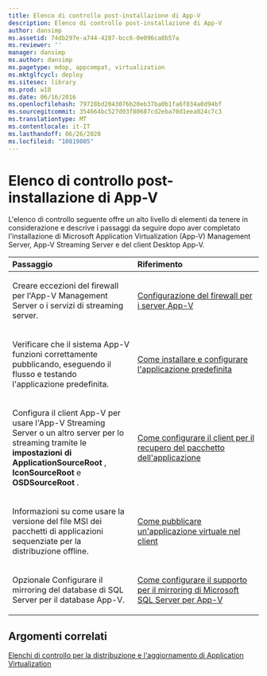 ```yaml
---
title: Elenco di controllo post-installazione di App-V
description: Elenco di controllo post-installazione di App-V
author: dansimp
ms.assetid: 74db297e-a744-4287-bcc6-0e096ca8b57a
ms.reviewer: ''
manager: dansimp
ms.author: dansimp
ms.pagetype: mdop, appcompat, virtualization
ms.mktglfcycl: deploy
ms.sitesec: library
ms.prod: w10
ms.date: 06/16/2016
ms.openlocfilehash: 79728bd2043076b20eb37ba0b1fa6f834a0d94bf
ms.sourcegitcommit: 354664bc527d93f80687cd2eba70d1eea024c7c3
ms.translationtype: MT
ms.contentlocale: it-IT
ms.lasthandoff: 06/26/2020
ms.locfileid: "10819805"
---
```

# Elenco di controllo post-installazione di App-V


L'elenco di controllo seguente offre un alto livello di elementi da tenere in considerazione e descrive i passaggi da seguire dopo aver completato l'installazione di Microsoft Application Virtualization (App-V) Management Server, App-V Streaming Server e del client Desktop App-V.

<table>
<colgroup>
<col width="50%" />
<col width="50%" />
</colgroup>
<thead>
<tr class="header">
<th align="left">Passaggio</th>
<th align="left">Riferimento</th>
</tr>
</thead>
<tbody>
<tr class="odd">
<td align="left"><p>Creare eccezioni del firewall per l'App-V Management Server o i servizi di streaming server.</p></td>
<td align="left"><p><a href="configuring-the-firewall-for-the-app-v-servers.md" data-raw-source="[Configuring the Firewall for the App-V Servers](configuring-the-firewall-for-the-app-v-servers.md)">Configurazione del firewall per i server App-V</a></p></td>
</tr>
<tr class="even">
<td align="left"><p>Verificare che il sistema App-V funzioni correttamente pubblicando, eseguendo il flusso e testando l'applicazione predefinita.</p></td>
<td align="left"><p><a href="how-to-install-and-configure-the-default-application.md" data-raw-source="[How to Install and Configure the Default Application](how-to-install-and-configure-the-default-application.md)">Come installare e configurare l'applicazione predefinita</a></p></td>
</tr>
<tr class="odd">
<td align="left"><p>Configura il client App-V per usare l'App-V Streaming Server o un altro server per lo streaming tramite le <strong> impostazioni di ApplicationSourceRoot </strong> , <strong> IconSourceRoot </strong> e <strong> OSDSourceRoot </strong> .</p></td>
<td align="left"><p><a href="how-to-configure-the-client-for-application-package-retrieval.md" data-raw-source="[How to Configure the Client for Application Package Retrieval](how-to-configure-the-client-for-application-package-retrieval.md)">Come configurare il client per il recupero del pacchetto dell'applicazione</a></p></td>
</tr>
<tr class="even">
<td align="left"><p>Informazioni su come usare la versione del file MSI dei pacchetti di applicazioni sequenziate per la distribuzione offline.</p></td>
<td align="left"><p><a href="how-to-publish-a-virtual-application-on-the-client.md" data-raw-source="[How to Publish a Virtual Application on the Client](how-to-publish-a-virtual-application-on-the-client.md)">Come pubblicare un'applicazione virtuale nel client</a></p></td>
</tr>
<tr class="odd">
<td align="left"><p>Opzionale Configurare il mirroring del database di SQL Server per il database App-V.</p></td>
<td align="left"><p><a href="how-to-configure-microsoft-sql-server-mirroring-support-for-app-v.md" data-raw-source="[How to Configure Microsoft SQL Server Mirroring Support for App-V](how-to-configure-microsoft-sql-server-mirroring-support-for-app-v.md)">Come configurare il supporto per il mirroring di Microsoft SQL Server per App-V</a></p></td>
</tr>
</tbody>
</table>

 

## Argomenti correlati


[Elenchi di controllo per la distribuzione e l'aggiornamento di Application Virtualization](application-virtualization-deployment-and-upgrade-checklists.md)

 

 





